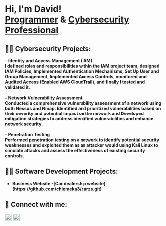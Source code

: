 <h1>Hi, I'm David! <br/><a href="https://github.com/chiemeka3">Programmer</a> & <a href="https://www.linkedin.com/in/david-nwabuike-830156253">Cybersecurity Professional</a></h1>

<h2>👨‍💻 Cybersecurity  Projects:</h2>
- <b>Identity and Access Management (IAM) <b> <br/>
 I defined roles and responsibilities within the IAM project team, designed IAM Policies, Implemented Authentication Mechanisms, Set Up User and Group Management, Implemented Access Controls, monitored and Audited Access (Enabled AWS CloudTrail), and finally I tested and validated it. <br/><br/>
 - <b>Network Vulnerability Assessment <b> <br/>
 Conducted a comprehensive vulnerability assessment of a network using both Nessus and Nmap. Identified and prioritized vulnerabilities based on their severity and potential impact on the network and Developed mitigation strategies to address identified vulnerabilities and enhance network security. <br/><br/>
 - <b>Penetration Testing <b> <br/>
 Performed penetration testing on a network to identify potential security weaknesses and exploited them as an attacker would using Kali Linux to simulate attacks and assess the effectiveness of existing security controls.

  
<h2>👨‍💻 Software Development Projects:</h2>

- <b>Business Website</b>
 -[Car dealership website] (https://github.com/chiemeka3/carzs.git)




<h2> 🤳 Connect with me:</h2>


[<img align="left" alt="JoshMadakor | LinkedIn" width="22px" src="https://cdn.jsdelivr.net/npm/simple-icons@v3/icons/linkedin.svg" />][linkedin]
[<img align="left" alt="JoshMadakor | Instagram" width="22px" src="https://cdn.jsdelivr.net/npm/simple-icons@v3/icons/instagram.svg" />][instagram]

[twitter]: https://twitter.com/joshmadakor
[youtube]: https://www.youtube.com/c/joshmadakor
[instagram]: https://www.instagram.com/joshmadakor/
[linkedin]: https://linkedin.com/in/joshmadakor

<!--
**joshmadakor1/joshmadakor1** is a ✨ _special_ ✨ repository because its `README.md` (this file) appears on your GitHub profile.

Here are some ideas to get you started:

- 🔭 I’m currently working on ...
- 🌱 I’m currently learning ...
- 👯 I’m looking to collaborate on ...
- 🤔 I’m looking for help with ...
- 💬 Ask me about ...
- 📫 How to reach me: ...
- 😄 Pronouns: ...
- ⚡ Fun fact: ...
-->
